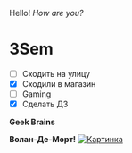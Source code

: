 Hello!
*How are you?*
# 3Sem

* [ ] Сходить на улицу
* [x] Сходили в магазин
* [ ] Gaming
* [x] Сделать ДЗ

**Geek Brains**

**Волан-Де-Морт!**
[![Картинка](https://peopletalk.ru/wp-content/uploads/2020/01/575640_volandemort_pozhirateli_smerti.jpg)](https://www.youtube.com/watch?v=JlIJ8dTb4GE)


